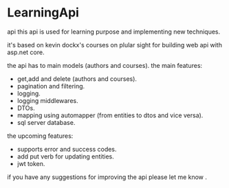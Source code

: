 # LearningApi
api 
this api is used for learning purpose and implementing new techniques.

it's based on kevin dockx's courses on plular sight for building web api with asp.net core.

the api has to main models (authors and courses).
the main features:
  - get,add and delete (authors and courses).
  - pagination and filtering.
  - logging.
  - logging middlewares.
  - DTOs.
  - mapping using automapper (from entities to dtos and vice versa).
  - sql server database.
  
the upcoming features:

  - supports error and success codes.
  - add put verb for updating entities.
  - jwt token.
 
if you have any suggestions for improving the api please let me know .
